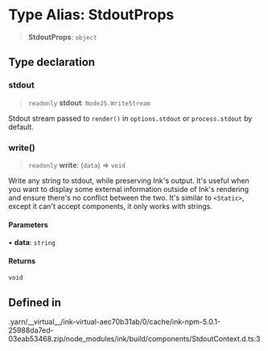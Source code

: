 # Type Alias: StdoutProps

> **StdoutProps**: `object`

## Type declaration

### stdout

> `readonly` **stdout**: `NodeJS.WriteStream`

Stdout stream passed to `render()` in `options.stdout` or `process.stdout` by default.

### write()

> `readonly` **write**: (`data`) => `void`

Write any string to stdout, while preserving Ink's output.
It's useful when you want to display some external information outside of Ink's rendering and ensure there's no conflict between the two.
It's similar to `<Static>`, except it can't accept components, it only works with strings.

#### Parameters

• **data**: `string`

#### Returns

`void`

## Defined in

.yarn/\_\_virtual\_\_/ink-virtual-aec70b31ab/0/cache/ink-npm-5.0.1-25988da7ed-03eab53468.zip/node\_modules/ink/build/components/StdoutContext.d.ts:3
